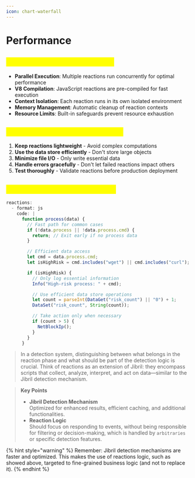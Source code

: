```yaml
---
icon: chart-waterfall
---
```


# Performance

## <mark style="color:yellow;">Performance Considerations</mark>

* **Parallel Execution**: Multiple reactions run concurrently for optimal performance
* **V8 Compilation**: JavaScript reactions are pre-compiled for fast execution
* **Context Isolation**: Each reaction runs in its own isolated environment
* **Memory Management**: Automatic cleanup of reaction contexts
* **Resource Limits**: Built-in safeguards prevent resource exhaustion

## <mark style="color:yellow;">**Best Practices for Performance**</mark>

1. **Keep reactions lightweight** - Avoid complex computations
2. **Use the data store efficiently** - Don't store large objects
3. **Minimize file I/O** - Only write essential data
4. **Handle errors gracefully** - Don't let failed reactions impact others
5. **Test thoroughly** - Validate reactions before production deployment

## <mark style="color:yellow;">**Example: Optimized Reaction**</mark>

```javascript
reactions:
  - format: js
    code: |
      function process(data) {
        // Fast path for common cases
        if (!data.process || !data.process.cmd) {
          return; // Exit early if no process data
        }

        // Efficient data access
        let cmd = data.process.cmd;
        let isHighRisk = cmd.includes("wget") || cmd.includes("curl");

        if (isHighRisk) {
          // Only log essential information
          Info("High-risk process: " + cmd);

          // Use efficient data store operations
          let count = parseInt(DataGet("risk_count") || "0") + 1;
          DataSet("risk_count", String(count));

          // Take action only when necessary
          if (count > 5) {
            NetBlockIp();
          }
        }
      }
```

> In a detection system, distinguishing between what belongs in the reaction phase and what should be part of the detection logic is crucial. Think of reactions as an extension of Jibril: they encompass scripts that collect, analyze, interpret, and act on data—similar to the Jibril detection mechanism.

> **Key Points**
>
> * **Jibril Detection Mechanism**\
>   Optimized for enhanced results, efficient caching, and additional functionalities.
> * **Reaction Logic**\
>   Should focus on responding to events, without being responsible for filtering or decision-making, which is handled by `arbitraries` or specific detection features.

{% hint style="warning" %}
Remember: Jibril detection mechanisms are faster and optimized. This makes the use of reactions logic, such as showed above, targeted to fine-grained business logic (and not to replace it).
{% endhint %}
